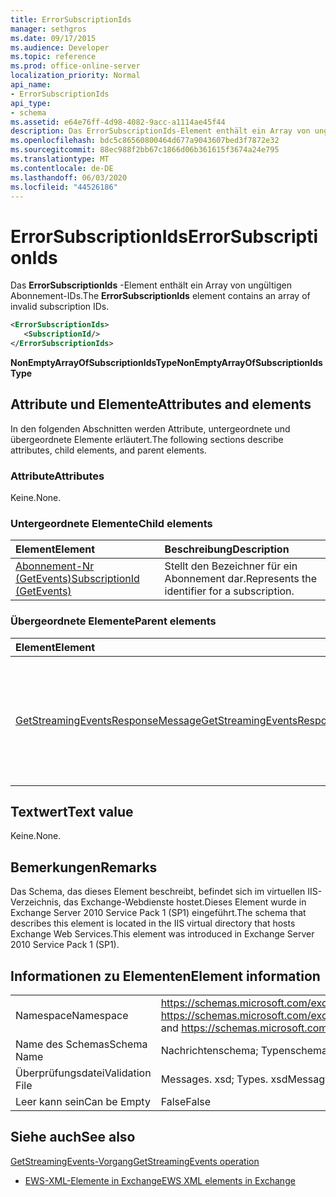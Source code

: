 ```yaml
---
title: ErrorSubscriptionIds
manager: sethgros
ms.date: 09/17/2015
ms.audience: Developer
ms.topic: reference
ms.prod: office-online-server
localization_priority: Normal
api_name:
- ErrorSubscriptionIds
api_type:
- schema
ms.assetid: e64e76ff-4d98-4082-9acc-a1114ae45f44
description: Das ErrorSubscriptionIds-Element enthält ein Array von ungültigen Abonnement-IDs.
ms.openlocfilehash: bdc5c86560800464d677a9043607bed3f7872e32
ms.sourcegitcommit: 88ec988f2bb67c1866d06b361615f3674a24e795
ms.translationtype: MT
ms.contentlocale: de-DE
ms.lasthandoff: 06/03/2020
ms.locfileid: "44526186"
---
```

# <a name="errorsubscriptionids"></a><span data-ttu-id="e5463-103">ErrorSubscriptionIds</span><span class="sxs-lookup"><span data-stu-id="e5463-103">ErrorSubscriptionIds</span></span>

<span data-ttu-id="e5463-104">Das **ErrorSubscriptionIds** -Element enthält ein Array von ungültigen Abonnement-IDs.</span><span class="sxs-lookup"><span data-stu-id="e5463-104">The **ErrorSubscriptionIds** element contains an array of invalid subscription IDs.</span></span> 
  
```xml
<ErrorSubscriptionIds>
   <SubscriptionId/>
</ErrorSubscriptionIds>
```

 <span data-ttu-id="e5463-105">**NonEmptyArrayOfSubscriptionIdsType**</span><span class="sxs-lookup"><span data-stu-id="e5463-105">**NonEmptyArrayOfSubscriptionIdsType**</span></span>
## <a name="attributes-and-elements"></a><span data-ttu-id="e5463-106">Attribute und Elemente</span><span class="sxs-lookup"><span data-stu-id="e5463-106">Attributes and elements</span></span>

<span data-ttu-id="e5463-107">In den folgenden Abschnitten werden Attribute, untergeordnete und übergeordnete Elemente erläutert.</span><span class="sxs-lookup"><span data-stu-id="e5463-107">The following sections describe attributes, child elements, and parent elements.</span></span>
  
### <a name="attributes"></a><span data-ttu-id="e5463-108">Attribute</span><span class="sxs-lookup"><span data-stu-id="e5463-108">Attributes</span></span>

<span data-ttu-id="e5463-109">Keine.</span><span class="sxs-lookup"><span data-stu-id="e5463-109">None.</span></span>
  
### <a name="child-elements"></a><span data-ttu-id="e5463-110">Untergeordnete Elemente</span><span class="sxs-lookup"><span data-stu-id="e5463-110">Child elements</span></span>

|<span data-ttu-id="e5463-111">**Element**</span><span class="sxs-lookup"><span data-stu-id="e5463-111">**Element**</span></span>|<span data-ttu-id="e5463-112">**Beschreibung**</span><span class="sxs-lookup"><span data-stu-id="e5463-112">**Description**</span></span>|
|:-----|:-----|
|[<span data-ttu-id="e5463-113">Abonnement-Nr (GetEvents)</span><span class="sxs-lookup"><span data-stu-id="e5463-113">SubscriptionId (GetEvents)</span></span>](subscriptionid-getevents.md) <br/> |<span data-ttu-id="e5463-114">Stellt den Bezeichner für ein Abonnement dar.</span><span class="sxs-lookup"><span data-stu-id="e5463-114">Represents the identifier for a subscription.</span></span>  <br/> |
   
### <a name="parent-elements"></a><span data-ttu-id="e5463-115">Übergeordnete Elemente</span><span class="sxs-lookup"><span data-stu-id="e5463-115">Parent elements</span></span>

|<span data-ttu-id="e5463-116">**Element**</span><span class="sxs-lookup"><span data-stu-id="e5463-116">**Element**</span></span>|<span data-ttu-id="e5463-117">**Beschreibung**</span><span class="sxs-lookup"><span data-stu-id="e5463-117">**Description**</span></span>|
|:-----|:-----|
|[<span data-ttu-id="e5463-118">GetStreamingEventsResponseMessage</span><span class="sxs-lookup"><span data-stu-id="e5463-118">GetStreamingEventsResponseMessage</span></span>](getstreamingeventsresponsemessage.md) <br/> |<span data-ttu-id="e5463-119">Enthält den Status und das Ergebnis einer einzelnen [GetStreamingEvents-Vorgangs](getstreamingevents-operation.md) Anforderung.</span><span class="sxs-lookup"><span data-stu-id="e5463-119">Contains the status and result of a single [GetStreamingEvents operation](getstreamingevents-operation.md) request.</span></span>  <br/> |
   
## <a name="text-value"></a><span data-ttu-id="e5463-120">Textwert</span><span class="sxs-lookup"><span data-stu-id="e5463-120">Text value</span></span>

<span data-ttu-id="e5463-121">Keine.</span><span class="sxs-lookup"><span data-stu-id="e5463-121">None.</span></span>
  
## <a name="remarks"></a><span data-ttu-id="e5463-122">Bemerkungen</span><span class="sxs-lookup"><span data-stu-id="e5463-122">Remarks</span></span>

<span data-ttu-id="e5463-123">Das Schema, das dieses Element beschreibt, befindet sich im virtuellen IIS-Verzeichnis, das Exchange-Webdienste hostet.Dieses Element wurde in Exchange Server 2010 Service Pack 1 (SP1) eingeführt.</span><span class="sxs-lookup"><span data-stu-id="e5463-123">The schema that describes this element is located in the IIS virtual directory that hosts Exchange Web Services.This element was introduced in Exchange Server 2010 Service Pack 1 (SP1).</span></span>
  
## <a name="element-information"></a><span data-ttu-id="e5463-124">Informationen zu Elementen</span><span class="sxs-lookup"><span data-stu-id="e5463-124">Element information</span></span>

|||
|:-----|:-----|
|<span data-ttu-id="e5463-125">Namespace</span><span class="sxs-lookup"><span data-stu-id="e5463-125">Namespace</span></span>  <br/> |<span data-ttu-id="e5463-126">https://schemas.microsoft.com/exchange/services/2006/messages und https://schemas.microsoft.com/exchange/services/2006/types</span><span class="sxs-lookup"><span data-stu-id="e5463-126">https://schemas.microsoft.com/exchange/services/2006/messages and https://schemas.microsoft.com/exchange/services/2006/types</span></span>  <br/> |
|<span data-ttu-id="e5463-127">Name des Schemas</span><span class="sxs-lookup"><span data-stu-id="e5463-127">Schema Name</span></span>  <br/> |<span data-ttu-id="e5463-128">Nachrichtenschema; Typenschema</span><span class="sxs-lookup"><span data-stu-id="e5463-128">Messages schema; Types schema</span></span>  <br/> |
|<span data-ttu-id="e5463-129">Überprüfungsdatei</span><span class="sxs-lookup"><span data-stu-id="e5463-129">Validation File</span></span>  <br/> |<span data-ttu-id="e5463-130">Messages. xsd; Types. xsd</span><span class="sxs-lookup"><span data-stu-id="e5463-130">Messages.xsd; Types.xsd</span></span>  <br/> |
|<span data-ttu-id="e5463-131">Leer kann sein</span><span class="sxs-lookup"><span data-stu-id="e5463-131">Can be Empty</span></span>  <br/> |<span data-ttu-id="e5463-132">False</span><span class="sxs-lookup"><span data-stu-id="e5463-132">False</span></span>  <br/> |
   
## <a name="see-also"></a><span data-ttu-id="e5463-133">Siehe auch</span><span class="sxs-lookup"><span data-stu-id="e5463-133">See also</span></span>



[<span data-ttu-id="e5463-134">GetStreamingEvents-Vorgang</span><span class="sxs-lookup"><span data-stu-id="e5463-134">GetStreamingEvents operation</span></span>](getstreamingevents-operation.md)


- [<span data-ttu-id="e5463-135">EWS-XML-Elemente in Exchange</span><span class="sxs-lookup"><span data-stu-id="e5463-135">EWS XML elements in Exchange</span></span>](ews-xml-elements-in-exchange.md)

